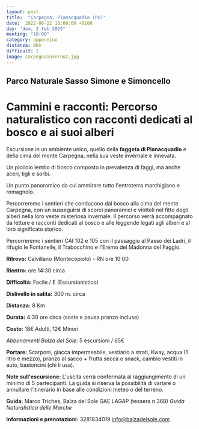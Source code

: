 ```yaml
---
layout: post
title:  "Carpegna, Pianacquadio (PU)"
date:  2022-06-22 18:00:00 +0100
day: "dom, 2 feb 2025"
meeting: "10:00"
category: appennino 
distanza: 8Km
difficult: 2
image: carpegnainverno2.jpg
---
```


## Parco Naturale Sasso Simone e Simoncello

# Cammini e racconti: Percorso naturalistico con racconti dedicati al bosco e ai suoi alberi 

Escursione in un ambiente unico, quello della **faggeta di Pianacquadio** e della cima del monte Carpegna, nella sua veste invernale e innevata.

Un piccolo lembo di bosco composto in prevalenza di faggi, ma anche aceri, tigli e sorbi. 

Un punto panoramico da cui ammirare tutto l'entroterra marchigiano e romagnolo.


Percorreremo i sentieri che conducono dal bosco alla cima del mente Carpegna, con un susseguirsi di scorci panoramici e viottoli nel fitto degli alberi nella loro veste misteriosa invernale.
Il percorso verrà accompagnato da letture e racconti dedicati al bosco e alle leggende legati agli alberi e al loro significato storico.

Percorreremo i sentieri CAI 102 e 105 con il passaggio al Passo dei Ladri, il rifugio le Fontanelle, il Trabocchino e l'Eremo del Madonna del Faggio.


**Ritrovo:** Calvillano (Montecopiolo) - RN ore 10:00

**Rientro:** ore 14:30 circa 

**Difficoltà:** Facile / E (Escursionistico)

**Dislivello in salita:**  300 m. circa

**Distanza:** 8 Km

**Durata:** 4:30 ore circa (soste e pausa pranzo incluse)

**Costo:** 18€ Adulti, 12€ Minori

*Abbonamenti Balza del Sole:* 5 escursioni / 65€

**Portare:** Scarponi, giacca impermeabile, vestiario a strati, Kway, acqua (1 litro e mezzo), pranzo al sacco + frutta secca o snack, cambio vestiti in auto, bastoncini (chi li usa). 

**Note sull'escursione:** L'uscita verrà confermata al raggiungimento di un minimo di 5 partecipanti. La guida si riserva la possibilità di variare o annullare l'itinerario in base alle condizioni meteo o del terreno.


**Guida:** Marco Triches, Balza del Sole GAE LAGAP (tessera n.368)
*Guida Naturalistica delle Marche*

**Informazioni e prenotazioni:** 3281834019 info@balzadelsole.com
